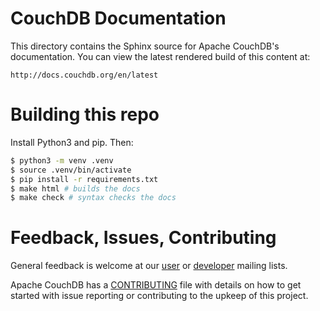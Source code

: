 # CouchDB Documentation

This directory contains the Sphinx source for Apache CouchDB's documentation.
You can view the latest rendered build of this content at:

    http://docs.couchdb.org/en/latest

# Building this repo

Install Python3 and pip. Then:

```sh
$ python3 -m venv .venv
$ source .venv/bin/activate
$ pip install -r requirements.txt
$ make html # builds the docs
$ make check # syntax checks the docs
```

# Feedback, Issues, Contributing

General feedback is welcome at our [user][1] or [developer][2] mailing lists.

Apache CouchDB has a [CONTRIBUTING][3] file with details on how to get started
with issue reporting or contributing to the upkeep of this project.

[1]: http://mail-archives.apache.org/mod_mbox/couchdb-user/
[2]: http://mail-archives.apache.org/mod_mbox/couchdb-dev/
[3]: https://github.com/apache/couchdb/blob/main/CONTRIBUTING.md


